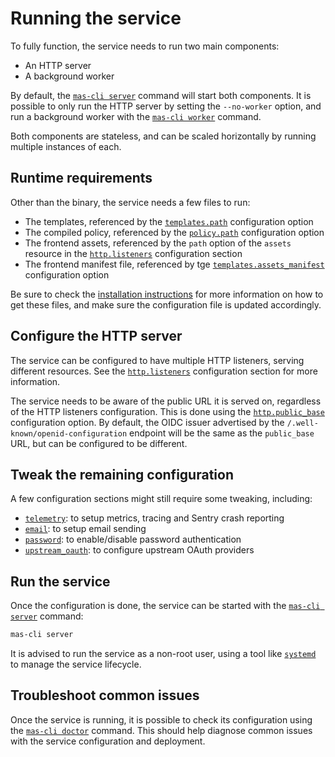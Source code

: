 # Running the service

To fully function, the service needs to run two main components:

 - An HTTP server
 - A background worker

By default, the [`mas-cli server`](../reference/cli/server.md) command will start both components.
It is possible to only run the HTTP server by setting the `--no-worker` option, and run a background worker with the [`mas-cli worker`](../reference/cli/worker.md) command.

Both components are stateless, and can be scaled horizontally by running multiple instances of each.

## Runtime requirements

Other than the binary, the service needs a few files to run:

 - The templates, referenced by the [`templates.path`](../reference/configuration.md#templates) configuration option
 - The compiled policy, referenced by the [`policy.path`](../reference/configuration.md#policy) configuration option
 - The frontend assets, referenced by the `path` option of the `assets` resource in the [`http.listeners`](../reference/configuration.md#http) configuration section
 - The frontend manifest file, referenced by tge [`templates.assets_manifest`](../reference/configuration.md#templates) configuration option

Be sure to check the [installation instructions](./installation.md) for more information on how to get these files, and make sure the configuration file is updated accordingly.

## Configure the HTTP server

The service can be configured to have multiple HTTP listeners, serving different resources.
See the [`http.listeners`](../reference/configuration.md#http) configuration section for more information.

The service needs to be aware of the public URL it is served on, regardless of the HTTP listeners configuration.
This is done using the [`http.public_base`](../reference/configuration.md#http) configuration option.
By default, the OIDC issuer advertised by the `/.well-known/openid-configuration` endpoint will be the same as the `public_base` URL, but can be configured to be different.

## Tweak the remaining configuration

A few configuration sections might still require some tweaking, including:

 - [`telemetry`](../reference/configuration.md#telemetry): to setup metrics, tracing and Sentry crash reporting
 - [`email`](../reference/configuration.md#email): to setup email sending
 - [`password`](../reference/configuration.md#password): to enable/disable password authentication
 - [`upstream_oauth`](../reference/configuration.md#upstream-oauth): to configure upstream OAuth providers


## Run the service

Once the configuration is done, the service can be started with the [`mas-cli server`](../reference/cli/server.md) command:

```sh
mas-cli server
```

It is advised to run the service as a non-root user, using a tool like [`systemd`](https://www.freedesktop.org/wiki/Software/systemd/) to manage the service lifecycle.


## Troubleshoot common issues

Once the service is running, it is possible to check its configuration using the [`mas-cli doctor`](../reference/cli/doctor.md) command.
This should help diagnose common issues with the service configuration and deployment.
